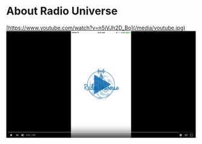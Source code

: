 # About Radio Universe
[https://www.youtube.com/watch?v=n5iVJh2D_Bo](/media/youtube.jpg)
![youtube.jpg](/media/youtube.jpg)
